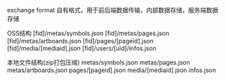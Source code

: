 exchange format
自有格式，用于前后端数据传输，内部数据存储，服务端数据存储

OSS结构
[fid]/metas/symbols.json
[fid]/metas/pages.json
[fid]/metas/artboards.json
[fid]/pages/[pageid].json
[fid]/media/[mediaid].json
[fid]/users/[uid]/infos.json

本地文件结构(zip打包压缩)
metas/symbols.json
metas/pages.json
metas/artboards.json
pages/[pageid].json
media/[mediaid].json
infos.json


